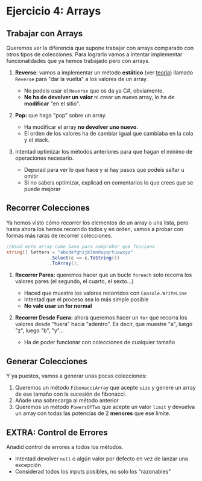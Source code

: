 # Ejercicio 4: Arrays

## Trabajar con Arrays

Queremos ver la diferencia que supone trabajar con arrays comparado con otros tipos de colecciones. Para lograrlo vamos a intentar implementar funcionalidades que ya hemos trabajado pero con arrays.

1. **Reverse**: vamos a implementar un método **estático** (ver [teoría](../../Teoría/Conceptos/Funciones.md#métodos-estáticos)) llamado `Reverse` para "dar la vuelta" a los valores de un array.
   - No podeis usar el `Reverse` que os da ya C#, obviamente.
   - **No ha de devolver un valor** ni crear un nuevo array, lo ha de **modificar** "en el sitio".

2. **Pop:**  que haga "pop" sobre un array.
   - Ha modificar el array **no devolver uno nuevo**.
   - El orden de los valores ha de cambiar igual que cambiaba en la cola y el stack.

3. Intentad optimizar los métodos anteriores para que hagan el mínimo de operaciones necesario.
   - Depurad para ver lo que hace y si hay pasos que podeis saltar u omitir
   - Si no sabeis optimizar, explicad en comentarios lo que crees que se puede mejorar


## Recorrer Colecciones

Ya hemos visto cómo recorrer los elementos de un array o una lista, pero hasta ahora los hemos recorrido todos y en orden, vamos a probar con formas más raras de recorrer colecciones.

```cs
//Usad este array como base para comprobar que funciona
string[] letters = "abcdefghijklmnñopqrtuvwxyz"
                .Select(c => c.ToString())
                .ToArray();
```

1. **Recorrer Pares:** queremos hacer que un bucle `foreach` solo recorra los valores pares (el segundo, el cuarto, el sexto...)
   -  Haced que muestre los valores recorridos con `Console.WriteLine`
   -  Intentad que el proceso sea lo más simple posible
   -  **No vale usar un for normal**

2. **Recorrer Desde Fuera:** ahora queremos hacer un `for` que recorra los valores desde "fuera" hacia "adentro". Es decir, que muestre "a", luego "z", luego "b", "y"...
   - Ha de poder funcionar con colecciones de cualquier tamaño


## Generar Colecciones

Y ya puestos, vamos a generar unas pocas colecciones:

1. Queremos un método `FibonacciArray` que acepte `size` y genere un array de ese tamaño con la sucesión de fibonacci.
2. Añade una sobrecarga al método anterior 
3. Queremos un método `PowersOfTwo` que acepte un valor `limit` y devuelva un array con todas las potencias de 2 **menores** que ese límite.


## EXTRA: Control de Errores

Añadid control de errores a todos los métodos.
   - Intentad devolver `null` o algún valor por defecto en vez de lanzar una excepción
   - Considerad todos los inputs posibles, no solo los "razonables"
